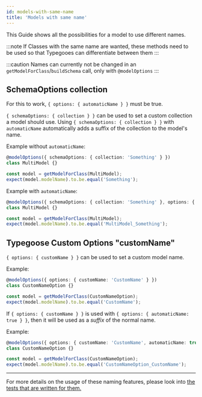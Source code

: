 ```yaml
---
id: models-with-same-name
title: 'Models with same name'
---
```


This Guide shows all the possibilities for a model to use different names.

:::note
If Classes with the same name are wanted, these methods need to be used so that Typegooes can differentiate between them
:::

:::caution
Names can currently not be changed in an `getModelForClass`/`buildSchema` call, only with `@modelOptions`
:::

## SchemaOptions collection

For this to work, `{ options: { automaticName } }` must be true.

`{ schemaOptions: { collection } }` can be used to set a custom collection a model should use.
Using `{ schemaOptions: { collection } }` with `automaticName` automatically adds a suffix of the collection to the model's name.

Example without `automaticName`:

```ts
@modelOptions({ schemaOptions: { collection: 'Something' } })
class MultiModel {}

const model = getModelForClass(MultiModel);
expect(model.modelName).to.be.equal('Something');
```

Example with `automaticName`:

```ts
@modelOptions({ schemaOptions: { collection: 'Something' }, options: { automaticName: true } })
class MultiModel {}

const model = getModelForClass(MultiModel);
expect(model.modelName).to.be.equal('MultiModel_Something');
```

## Typegoose Custom Options "customName"

`{ options: { customName } }` can be used to set a custom model name.

Example:

```ts
@modelOptions({ options: { customName: 'CustomName' } })
class CustomNameOption {}

const model = getModelForClass(CustomNameOption);
expect(model.modelName).to.be.equal('CustomName');
```

If `{ options: { customName } }` is used with `{ options: { automaticName: true } }`, then it will be used as a *suffix* of the normal name.

Example:

```ts
@modelOptions({ options: { customName: 'CustomName', automaticName: true } })
class CustomNameOption {}

const model = getModelForClass(CustomNameOption);
expect(model.modelName).to.be.equal('CustomNameOption_CustomName');
```

---

For more details on the usage of these naming features, please look into [the tests that are written for them.](https://github.com/typegoose/typegoose/blob/r6/master/test/tests/customName.test.ts)
